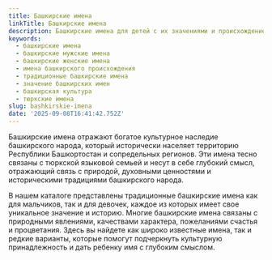 ```yaml
---
title: Башкирские имена
linkTitle: Башкирские имена
description: Башкирские имена для детей с их значениями и происхождением. Традиционные башкирские мужские и женские имена с богатой историей и культурным наследием.
keywords:
  - башкирские имена
  - башкирские мужские имена
  - башкирские женские имена
  - имена башкирского происхождения
  - традиционные башкирские имена
  - значение башкирских имен
  - башкирская культура
  - тюркские имена
slug: bashkirskie-imena
date: '2025-09-08T16:41:42.752Z'
---
```


Башкирские имена отражают богатое культурное наследие башкирского народа, который исторически населяет территорию Республики Башкортостан и сопредельных регионов. Эти имена тесно связаны с тюркской языковой семьей и несут в себе глубокий смысл, отражающий связь с природой, духовными ценностями и историческими традициями башкирского народа.

В нашем каталоге представлены традиционные башкирские имена как для мальчиков, так и для девочек, каждое из которых имеет свое уникальное значение и историю. Многие башкирские имена связаны с природными явлениями, качествами характера, пожеланиями счастья и процветания. Здесь вы найдете как широко известные имена, так и редкие варианты, которые помогут подчеркнуть культурную принадлежность и дать ребенку имя с глубоким смыслом.
